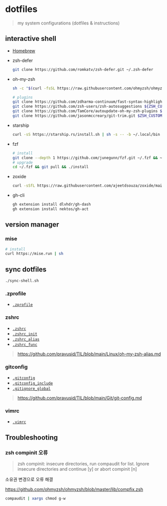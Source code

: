 # dotfiles

> my system configurations (dotfiles & instructions)

## interactive shell

- [Homebrew](./macos/homebrew/README.md)

- zsh-defer

  ```sh
  git clone https://github.com/romkatv/zsh-defer.git ~/.zsh-defer
  ```

- oh-my-zsh

  ```sh
  sh -c "$(curl -fsSL https://raw.githubusercontent.com/ohmyzsh/ohmyzsh/master/tools/install.sh)"

  # plugins
  git clone https://github.com/zdharma-continuum/fast-syntax-highlighting.git ${ZSH_CUSTOM:-$HOME/.oh-my-zsh/custom}/plugins/fast-syntax-highlighting
  git clone https://github.com/zsh-users/zsh-autosuggestions ${ZSH_CUSTOM:-$HOME/.oh-my-zsh/custom}/plugins/zsh-autosuggestions
  git clone https://github.com/TamCore/autoupdate-oh-my-zsh-plugins $ZSH_CUSTOM/plugins/autoupdate
  git clone https://github.com/jasonmccreary/git-trim.git $ZSH_CUSTOM/plugins/git-trim
  ```

- starship

  ```sh
  curl -sS https://starship.rs/install.sh | sh -s -- -b ~/.local/bin
  ```

- fzf

  ```sh
  # install
  git clone --depth 1 https://github.com/junegunn/fzf.git ~/.fzf && ~/.fzf/install
  # upgrade
  cd ~/.fzf && git pull && ./install
  ```

- zoxide

  ```sh
  curl -sSfL https://raw.githubusercontent.com/ajeetdsouza/zoxide/main/install.sh | sh
  ```

- gh-cli

  ```sh
  gh extension install dlvhdr/gh-dash
  gh extension install nektos/gh-act
  ```

## version manager

### mise

```sh
# install
curl https://mise.run | sh
```

## sync dotfiles

```sh
./sync-shell.sh
```

### .zprofile

- [`.zprofile`](./.zprofile)

### zshrc

- [`.zshrc`](./.zshrc)
- [`.zshrc_init`](./.zshrc_init)
- [`.zshrc_alias`](./.zshrc_alias)
- [`.zshrc_func`](./.zshrc_func)

> <https://github.com/pravusid/TIL/blob/main/Linux/oh-my-zsh-alias.md>

### gitconfig

- [`.gitconfig`](./.gitconfig)
- [`.gitconfig_include`](./.gitconfig_include)
- [`.gitignore_global`](./.gitignore_global)

> <https://github.com/pravusid/TIL/blob/main/Git/git-config.md>

### vimrc

- [`.vimrc`](./.vimrc)

## Troubleshooting

### zsh compinit 오류

> zsh compinit: insecure directories, run compaudit for list.
> Ignore insecure directories and continue [y] or abort compinit [n]

소유권 변경으로 오류 해결

<https://github.com/ohmyzsh/ohmyzsh/blob/master/lib/compfix.zsh>

```sh
compaudit | xargs chmod g-w
```
